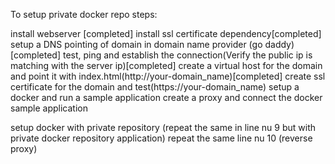 To setup private docker repo steps:

install webserver [completed]
install ssl certificate dependency[completed]
setup a DNS pointing of domain in domain name provider (go daddy)[completed]
test, ping and establish the connection(Verify the public ip is matching with the server ip)[completed]
create a virtual host for the domain and point it with index.html(http://your-domain_name)[completed]
create ssl certificate for the domain and test(https://your-domain_name)
setup a docker and run a sample application
create a proxy and connect the docker sample application


setup docker with private repository (repeat the same in line nu 9 but with private docker repository application)
repeat the same line nu 10 (reverse proxy)